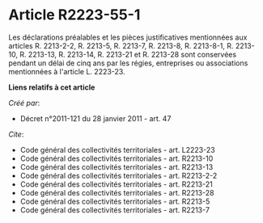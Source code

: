 # Article R2223-55-1

Les déclarations préalables et les pièces justificatives mentionnées aux articles R. 2213-2-2, 
R. 2213-5, R. 2213-7, R. 2213-8, R. 2213-8-1, R. 2213-10, R. 2213-13, R. 2213-14, R. 2213-21 et R. 2213-28 sont conservées
pendant un délai de cinq ans par les régies, entreprises ou associations mentionnées à l'article L. 2223-23.

**Liens relatifs à cet article**

_Créé par_:

  - Décret n°2011-121 du 28 janvier 2011 - art. 47

_Cite_:

  - Code général des collectivités territoriales - art. L2223-23
  - Code général des collectivités territoriales - art. R2213-10
  - Code général des collectivités territoriales - art. R2213-13
  - Code général des collectivités territoriales - art. R2213-2-2
  - Code général des collectivités territoriales - art. R2213-21
  - Code général des collectivités territoriales - art. R2213-28
  - Code général des collectivités territoriales - art. R2213-5
  - Code général des collectivités territoriales - art. R2213-7
